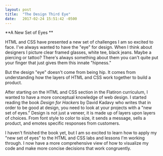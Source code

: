 ```yaml
---
layout: post
title:  "The Design Third Eye"
date:   2017-02-24 15:51:42 -0500
---
```


**A New Set of Eyes **

HTML and CSS have presented a new set of challenges I am so excited to face. I've always wanted to have the "eye" for design. When I think about designers I picture clear framed glasses, white tee, black jeans. Maybe a piercing or tattoo? There's always something about them you can't quite put your finger that just gives them this innate "hipness." 

But the design "eye" doesn't come from being hip. It comes from understanding how the layers of HTML and CSS work together to build a product. 

After starting on the HTML and CSS section in the Flatiron curriculum, I wanted to have a more conceptual knowledge of web design. I started reading the book *Design for Hackers* by David Kadavy who writes that in order to be good at design, you need to look at your projects with a "new set of eyes." Design is not just a veneer, it is made up of layers upon layers of choices. From font style to color to size, it sends a message, sells a product, and emotes specific responses from customers.  

I haven't finished the book yet, but I am so excited to learn how to apply my "new set of eyes" to the HTML and CSS labs and lessons I'm working through. I now have a more comprehensive view of how to visualize my code and make more concise decisions that work congruently. 
